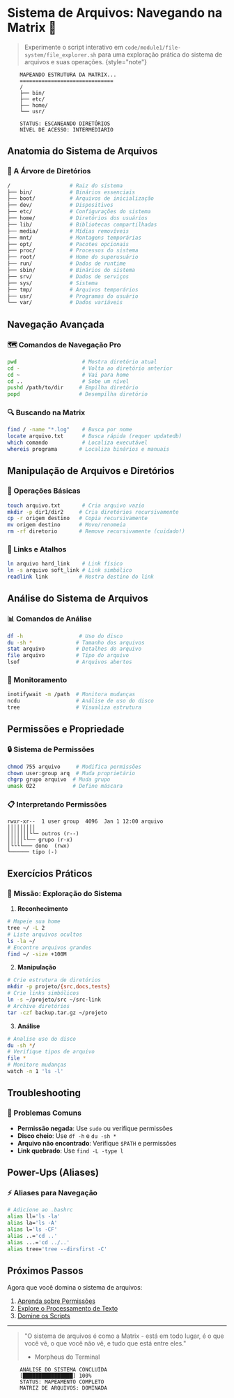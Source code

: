 # Sistema de Arquivos: Navegando na Matrix 📁

> Experimente o script interativo em `code/module1/file-system/file_explorer.sh` para uma exploração prática do sistema de arquivos e suas operações.
> {style="note"}

```ascii
    MAPEANDO ESTRUTURA DA MATRIX...
    ==============================
    /
    ├── bin/
    ├── etc/
    ├── home/
    └── usr/
    
    STATUS: ESCANEANDO DIRETÓRIOS
    NÍVEL DE ACESSO: INTERMEDIÁRIO
```

## Anatomia do Sistema de Arquivos

### 🌲 A Árvore de Diretórios

```bash
/                   # Raiz do sistema
├── bin/            # Binários essenciais
├── boot/           # Arquivos de inicialização
├── dev/            # Dispositivos
├── etc/            # Configurações do sistema
├── home/           # Diretórios dos usuários
├── lib/            # Bibliotecas compartilhadas
├── media/          # Mídias removíveis
├── mnt/            # Montagens temporárias
├── opt/            # Pacotes opcionais
├── proc/           # Processos do sistema
├── root/           # Home do superusuário
├── run/            # Dados de runtime
├── sbin/           # Binários do sistema
├── srv/            # Dados de serviços
├── sys/            # Sistema
├── tmp/            # Arquivos temporários
├── usr/            # Programas do usuário
└── var/            # Dados variáveis
```

## Navegação Avançada

### 🗺️ Comandos de Navegação Pro
```bash
pwd                     # Mostra diretório atual
cd -                    # Volta ao diretório anterior
cd ~                    # Vai para home
cd ..                   # Sobe um nível
pushd /path/to/dir     # Empilha diretório
popd                   # Desempilha diretório
```

### 🔍 Buscando na Matrix
```bash
find / -name "*.log"    # Busca por nome
locate arquivo.txt      # Busca rápida (requer updatedb)
which comando           # Localiza executável
whereis programa       # Localiza binários e manuais
```

## Manipulação de Arquivos e Diretórios

### 📂 Operações Básicas
```bash
touch arquivo.txt       # Cria arquivo vazio
mkdir -p dir1/dir2     # Cria diretórios recursivamente
cp -r origem destino   # Copia recursivamente
mv origem destino      # Move/renomeia
rm -rf diretorio       # Remove recursivamente (cuidado!)
```

### 🔗 Links e Atalhos
```bash
ln arquivo hard_link    # Link físico
ln -s arquivo soft_link # Link simbólico
readlink link          # Mostra destino do link
```

## Análise do Sistema de Arquivos

### 📊 Comandos de Análise
```bash
df -h                  # Uso do disco
du -sh *              # Tamanho dos arquivos
stat arquivo          # Detalhes do arquivo
file arquivo          # Tipo do arquivo
lsof                  # Arquivos abertos
```

### 🔬 Monitoramento
```bash
inotifywait -m /path  # Monitora mudanças
ncdu                  # Análise de uso do disco
tree                  # Visualiza estrutura
```

## Permissões e Propriedade

### 🔒 Sistema de Permissões
```bash
chmod 755 arquivo     # Modifica permissões
chown user:group arq  # Muda proprietário
chgrp grupo arquivo  # Muda grupo
umask 022            # Define máscara
```

### 📋 Interpretando Permissões
```
rwxr-xr--  1 user group  4096  Jan 1 12:00 arquivo
│││││││││
│││││││└└─ outros (r--)
│││││└└── grupo (r-x)
│└└└└─── dono  (rwx)
└────── tipo (-)
```

## Exercícios Práticos

### 🎯 Missão: Exploração do Sistema

1. **Reconhecimento**
```bash
# Mapeie sua home
tree ~/ -L 2
# Liste arquivos ocultos
ls -la ~/
# Encontre arquivos grandes
find ~/ -size +100M
```

2. **Manipulação**
```bash
# Crie estrutura de diretórios
mkdir -p projeto/{src,docs,tests}
# Crie links simbólicos
ln -s ~/projeto/src ~/src-link
# Archive diretórios
tar -czf backup.tar.gz ~/projeto
```

3. **Análise**
```bash
# Analise uso do disco
du -sh */
# Verifique tipos de arquivo
file *
# Monitore mudanças
watch -n 1 'ls -l'
```

## Troubleshooting

### 🔧 Problemas Comuns
- **Permissão negada**: Use `sudo` ou verifique permissões
- **Disco cheio**: Use `df -h` e `du -sh *`
- **Arquivo não encontrado**: Verifique `$PATH` e permissões
- **Link quebrado**: Use `find -L -type l`

## Power-Ups (Aliases)

### ⚡ Aliases para Navegação
```bash
# Adicione ao .bashrc
alias ll='ls -la'
alias la='ls -A'
alias l='ls -CF'
alias ..='cd ..'
alias ...='cd ../..'
alias tree='tree --dirsfirst -C'
```

## Próximos Passos

Agora que você domina o sistema de arquivos:
1. [Aprenda sobre Permissões](permissions.md)
2. [Explore o Processamento de Texto](text-processing.md)
3. [Domine os Scripts](scripting.md)

---

> "O sistema de arquivos é como a Matrix - está em todo lugar, é o que você vê, o que você não vê, e tudo que está entre eles."
> - Morpheus do Terminal

```ascii
    ANÁLISE DO SISTEMA CONCLUÍDA
    [████████████████] 100%
    STATUS: MAPEAMENTO COMPLETO
    MATRIZ DE ARQUIVOS: DOMINADA
```